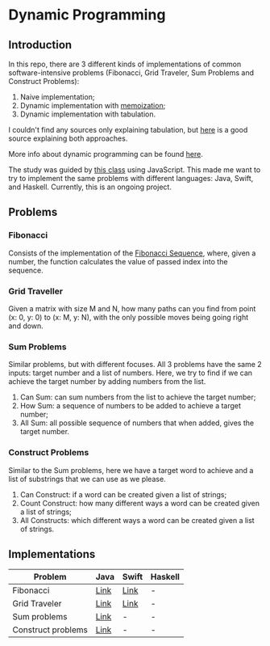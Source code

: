 # Dynamic Programming

## Introduction

In this repo, there are 3 different kinds of implementations of common software-intensive problems (Fibonacci, Grid Traveler, Sum Problems and Construct Problems):
1. Naive implementation;
2. Dynamic implementation with [memoization](https://en.wikipedia.org/wiki/Memoization);
3. Dynamic implementation with tabulation.

I couldn't find any sources only explaining tabulation, but [here](https://programming.guide/dynamic-programming-vs-memoization-vs-tabulation.html) is a good source explaining both approaches. 

More info about dynamic programming can be found [here](https://en.wikipedia.org/wiki/Dynamic_programming).

The study was guided by [this class](https://youtu.be/oBt53YbR9Kk) using JavaScript. This made me want to try to implement the same problems with different languages: Java, Swift, and Haskell. Currently, this is an ongoing project.

## Problems

### Fibonacci

Consists of the implementation of the [Fibonacci Sequence](https://en.wikipedia.org/wiki/Fibonacci_number), where, given a number, the function calculates the value of passed index into the sequence.

### Grid Traveller

Given a matrix with size M and N, how many paths can you find from point (x: 0, y: 0) to (x: M, y: N), with the only possible moves being going right and down.

### Sum Problems

Similar problems, but with different focuses. All 3 problems have the same 2 inputs: target number and a list of numbers. Here, we try to find if we can achieve the target number by adding numbers from the list.

1. Can Sum: can sum numbers from the list to achieve the target number;
2. How Sum: a sequence of numbers to be added to achieve a target number;
3. All Sum: all possible sequence of numbers that when added, gives the target number.

### Construct Problems

Similar to the Sum problems, here we have a target word to achieve and a list of substrings that we can use as we please.

1. Can Construct: if a word can be created given a list of strings;
2. Count Construct: how many different ways a word can be created given a list of strings;
3. All Constructs: which different ways a word can be created given a list of strings.

## Implementations

Problem | Java | Swift | Haskell
--- | --- | --- | ---
Fibonacci | [Link](https://github.com/LuizGuerra/Dynamic-Programming/blob/main/Java/src/Fibonacci.java) | [Link](https://github.com/LuizGuerra/Dynamic-Programming/blob/main/Swift/Fibonacci.swift) | -
Grid Traveler  | [Link](https://github.com/LuizGuerra/Dynamic-Programming/blob/main/Java/src/GridTraveler.java) |[Link](https://github.com/LuizGuerra/Dynamic-Programming/blob/main/Swift/GridTraveler.swift) | -
Sum problems | [Link](https://github.com/LuizGuerra/Dynamic-Programming/blob/main/Java/src/Sum.java) | - | -
Construct problems | [Link](https://github.com/LuizGuerra/Dynamic-Programming/blob/main/Java/src/Construct.java) | - | -
